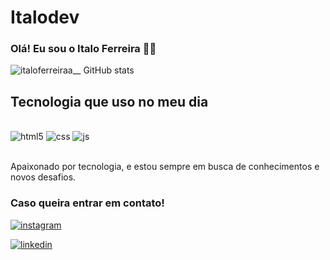 # Italodev

### Olá! Eu sou o Italo Ferreira 🖐🏼

![italoferreiraa__ GitHub stats](https://github-readme-stats.vercel.app/api?username=ITINHO0&show_icons=true&theme=dracula)

## Tecnologia que uso no meu dia

<div style="display: inline_block"><br/>
<img aling="center" alt="html5" src="https://img.shields.io/badge/HTML5-E34F26?style=for-the-badge&logo=html5&logoColor=white" />

<img aling="center" alt="css" src="https://img.shields.io/badge/CSS-239120?&style=for-the-badge&logo=css3&logoColor=white" />

<img aling="center" alt="js" src="https://img.shields.io/badge/JavaScript-323330?style=for-the-badge&logo=javascript&logoColor=F7DF1E" />
<div><br>

Apaixonado por tecnologia, e estou  sempre em busca de conhecimentos e novos desafios.

### Caso queira entrar em contato!

[![instagram](https://img.shields.io/badge/Instagram-E4405F?style=for-the-badge&logo=instagram&logoColor=white)](https://instagram.com/italloferreiraa__)

[![linkedin](https://img.shields.io/badge/LinkedIn-0077B5?style=for-the-badge&logo=linkedin&logoColor=white)](https://www.linkedin.com/in/itallo-ferreira-74a701278/)

